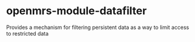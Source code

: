 # openmrs-module-datafilter
Provides a mechanism for filtering persistent data as a way to limit access to restricted data
